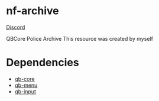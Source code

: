 # nf-archive
[Discord](https://discord.gg/AM1)

QBCore Police Archive
This resource was created by myself
# Dependencies
- [qb-core](https://github.com/qbcore-framework/qb-core)
- [qb-menu](https://github.com/qbcore-framework/qb-menu)
- [qb-input](https://github.com/qbcore-framework/qb-input)
